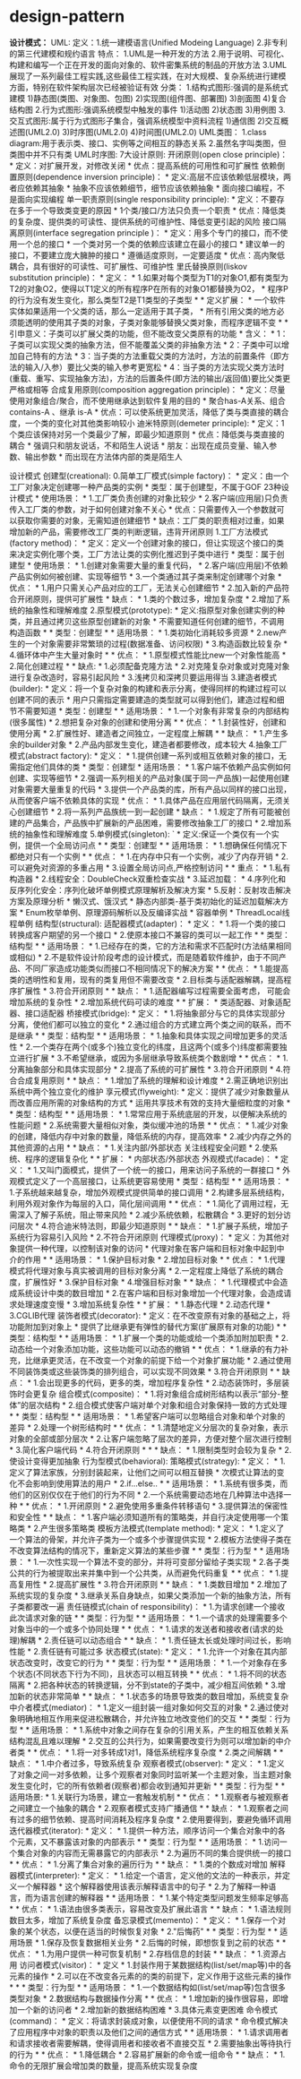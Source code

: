 # design-pattern
**设计模式：**
UML:
  定义：1.统一建模语言(Unified Modeing Language)
       2.非专利的第三代建模和规约语言
  特点：
      1.UML是一种开发的方法
      2.用于说明、可视化、构建和编写一个正在开发的面向对象的、软件密集系统的制品的开放方法
      3.UML展现了一系列最佳工程实践,这些最佳工程实践，在对大规模、复杂系统进行建模方面，特别在软件架构层次已经被验证有效
  分类：
      1.结构式图形:强调的是系统式建模
        1)静态图(类图、对象图、包图)
        2)实现图(组件图、部署图)
        3)剖面图
        4)复合结构图
      2.行为式图形:强调系统模型中触发的事件
        1)活动图
        2)状态图
        3)用例图
      3.交互式图形:属于行为式图形子集合，强调系统模型中资料流程
        1)通信图
        2)交互概述图(UML2.0)
        3)时序图(UML2.0)
        4)时间图(UML2.0)
   UML类图：
    1.class diagram:用于表示类、接口、实例等之间相互的静态关系
    2.虽然名字叫类图，但类图中并不只有类
   UML时序图:
7大设计原则:
    开闭原则(open close principle)：
        * 定义：对扩展开发，对修改关闭
        * 优点：提高系统的可用性和可扩展性
    依赖倒置原则(dependence inversion principle)：
        * 定义:高层不应该依赖低层模块，两者应依赖其抽象
        * 抽象不应该依赖细节，细节应该依赖抽象
        * 面向接口编程，不是面向实现编程
    单一职责原则(single responsibility principle):
         * 定义：不要存在多于一个导致类变更的原因
         * 1个类/接口/方法只负责一个职责
         * 优点：降低类的复杂度、提供类的可读性、提供系统的可维护性、降低变更引起的风险
    接口隔离原则(interface segregation principle )：
         * 定义：用多个专门的接口，而不使用一个总的接口
         * 一个类对另一个类的依赖应该建立在最小的接口
         * 建议单一的接口，不要建立庞大臃肿的接口
         * 遵循适度原则，一定要适度
         * 优点：高内聚低耦合，具有很好的可读性、可扩展性、可维护性
    里氏替换原则(liskov substitution principle)：
         * 定义：
         * 1.如果对每个类型为T1的对象O1,都有类型为T2的对象O2，使得以T1定义的所有程序P在所有的对象O1都替换为O2，
         * 程序P的行为没有发生变化，那么类型T2是T1类型的子类型
         *
         * 定义扩展：
         * 一个软件实体如果适用一个父类的话，那么一定适用于其子类，
         * 所有引用父类的地方必须能透明的使用其子类的对象，子类对象能够替换父类对象，而程序逻辑不变
         *
         * 引申意义：子类可以扩展父类的功能，但不能改变父类原有的功能
         * 含义：
         * 1：子类可以实现父类的抽象方法，但不能覆盖父类的非抽象方法
         * 2：子类中可以增加自己特有的方法
         * 3：当子类的方法重载父类的方法时，方法的前置条件（即方法的输入/入参）要比父类的输入参考更宽松
         * 4：当子类的方法实现父类方法时(重载、重写、实现抽象方法)，方法的后置条件(即方法的输出/返回值)要比父类更严格或相等
    合成复用原则(composition aggregation principle)：
         * 定义：尽量使用对象组合/聚合，而不使用继承达到软件复用的目的
         * 聚合has-A关系、组合contains-A 、继承 is-A
         * 优点：可以使系统更加灵活，降低了类与类直接的耦合度，一个类的变化对其他类影响较小
    迪米特原则(demeter principle):
         * 定义：1个类应该保持对另一个类最少了解，即最少知道原则
         * 优点：降低类与类直接的耦合
         * 强调只和朋友说话，不和陌生人说话
         * 朋友：出现在成员变量、输入参数、输出参数
         * 而出现在方法体内部的类是陌生人

设计模式
    创建型(creational):
        0.简单工厂模式(simple factory)：
             * 定义：由一个工厂对象决定创建哪一种产品类的实例
             * 类型：属于创建型，不属于GOF 23种设计模式
             * 使用场景：
             * 1.工厂类负责创建的对象比较少
             * 2.客户端(应用层)只负责传入工厂类的参数，对于如何创建对象不关心
             * 优点：只需要传入一个参数就可以获取你需要的对象，无需知道创建细节
             * 缺点：工厂类的职责相对过重，如果增加新的产品，需要修改工厂类的判断逻辑，违背开闭原则
        1.工厂方法模式(factory method)：
             * 定义：定义一个创建对象的接口，但让实现这个接口的类来决定实例化哪个类，工厂方法让类的实例化推迟到子类中进行
             * 类型：属于创建型
             * 使用场景：
             * 1.创建对象需要大量的重复代码，
             * 2.客户端(应用层)不依赖产品实例如何被创建、实现等细节
             * 3.一个类通过其子类来制定创建哪个对象
             * 优点：
             * 1.用户只需关心产品对应的工厂，无法关心创建细节
             * 2.加入新的产品符合开闭原则，提供可扩展性
             * 缺点：
             * 1.类的个数过多，增加复杂度
             * 2.增加了系统的抽象性和理解难度
        2.原型模式(prototype):
             * 定义:指原型对象创建实例的种类，并且通过拷贝这些原型创建新的对象
             * 不需要知道任何创建的细节，不调用构造函数
             *
             * 类型：创建型
             *
             * 适用场景：
             * 1.类初始化消耗较多资源
             * 2.new产生的一个对象需要非常繁琐的过程(数据准备、访问权限)
             * 3.构造函数比较复杂
             * 4.循环体中产生大量对象时
             *
             * 优点：
             * 1.原型模式性能比new一个对象性能高
             * 2.简化创建过程
             *
             * 缺点:
             * 1.必须配备克隆方法
             * 2.对克隆复杂对象或对克隆对象进行复杂改造时，容易引起风险
             * 3.浅拷贝和深拷贝要运用得当
        3.建造者模式(builder):
             * 定义：将一个复杂对象的构建和表示分离，使得同样的构建过程可以创建不同的表示
             * 用户只需指定需要建造的类型就可以得到他们，建造过程和细节不需要知道
             * 类型：创建型
             *
             * 适用场景：
             * 1.一个对象有非常复杂的内部结构(很多属性)
             * 2.想把复杂对象的创建和使用分离
             *
             * 优点：
             * 1.封装性好，创建和使用分离
             * 2.扩展性好、建造者之间独立，一定程度上解耦
             *
             * 缺点：
             * 1.产生多余的builder对象
             * 2.产品内部发生变化，建造者都要修改，成本较大
        4.抽象工厂模式(abstract factory):
             * 定义：
             * 1.提供创建一系列或相互依赖对象的接口，无需指定他们具体的类
             * 类型：创建型
             * 适用场景：
             * 1.客户端不依赖产品实例如何创建、实现等细节
             * 2.强调一系列相关的产品对象(属于同一产品族)一起使用创建对象需要大量重复的代码
             * 3.提供一个产品类的库，所有产品以同样的接口出现，从而使客户端不依赖具体的实现
             * 优点：
             * 1.具体产品在应用层代码隔离，无须关心创建细节
             * 2.将一系列产品族统一到一起创建
             * 缺点：
             * 1.规定了所有可能被创建的产品集合，产品族中扩展新的产品困难，需要修改抽象工厂的接口
             * 2.增加系统的抽象性和理解难度
        5.单例模式(singleton):
        `   * 定义:保证一个类仅有一个实例，提供一个全局访问点
            *
            * 类型：创建型
            *
            * 适用场景：
            * 1.想确保任何情况下都绝对只有一个实例
            *
            * 优点：
            * 1.在内存中只有一个实例，减少了内存开销
            * 2.可以避免对资源的多重占用
            * 3.设置全局访问点,严格控制访问
            *
            * 重点：
            * 1.私有构造器
            * 2.线程安全：DoubleCheck双重检查实战
            * 3.延迟加载：
            * 4.序列化和反序列化安全：序列化破坏单例模式原理解析及解决方案 
            * 5.反射：反射攻击解决方案及原理分析
            * 懒汉式、饿汉式
            * 静态内部类-基于类初始化的延迟加载解决方案
            * Enum枚举单例、原理源码解析以及反编译实战 
            * 容器单例 
            * ThreadLocal线程单例 
    结构型(structural):
        适配器模式(adapter)：
             * 定义：
             * 1.将一个类的接口转换成客户期望的另一个接口
             * 2.使原本接口不兼容的类可以一起工作
             *
             * 类型：结构型
             *
             * 适用场景：
             * 1.已经存在的类，它的方法和需求不匹配时(方法结果相同或相似)
             * 2.不是软件设计阶段考虑的设计模式，而是随着软件维护，由于不同产品、不同厂家造成功能类似而接口不相同情况下的解决方案
             *
             * 优点：
             * 1.能提高类的透明性和复用，现有的类复用但不需要改变
             * 2.目标类与适配器解耦，提高程序扩展性
             * 3.符合开闭原则
             *
             * 缺点：
             * 1.适配器编写过程需要全面考虑， 可能会增加系统的复杂性
             * 2.增加系统代码可读的难度
             *
             * 扩展：
             * 类适配器、对象适配器、接口适配器
        桥接模式(bridge):
             * 定义：
             * 1.将抽象部分与它的具体实现部分分离，使他们都可以独立的变化
             * 2.通过组合的方式建立两个类之间的联系，而不是继承
             *
             * 类型：结构型
             *
             * 适用场景：
             * 1.抽象和具体实现之间增加更多的灵活性
             * 2.一个类存在两个(或多个)独立变化的纬度，且这两个(或多个)纬度都需要独立进行扩展
             * 3.不希望继承，或因为多层继承导致系统类个数剧增
             *
             * 优点：
             * 1.分离抽象部分和具体实现部分
             * 2.提高了系统的可扩展性
             * 3.符合开闭原则
             * 4.符合合成复用原则
             *
             * 缺点：
             * 1.增加了系统的理解和设计难度
             * 2.需正确地识别出系统中两个独立变化的维护
        享元模式(flyweight):
             * 定义：提供了减少对象数量从而改善应用所需的对象结构的方式
             * 运用共享技术有效的支持大量细粒度的对象
             *
             * 类型：结构型
             *
             * 适用场景：
             * 1.常常应用于系统底层的开发，以便解决系统的性能问题
             * 2.系统需要大量相似对象，类似缓冲池的场景
             *
             * 优点：
             * 1.减少对象的创建，降低内存中对象的数量，降低系统的内存，提高效率
             * 2.减少内存之外的其他资源的占用
             *
             * 缺点：
             * 1.关注内部/外部状态 关注线程安全问题
             * 2.使系统、程序的逻辑复杂化
             *
             * 扩展：
             * 内部状态/外部状态
        外观模式(facade)：
             * 定义：
             * 1.又叫门面模式，提供了一个统一的接口，用来访问子系统的一群接口
             * 外观模式定义了一个高层接口，让系统更容易使用
             * 类型：结构型
             *
             * 适用场景：
             * 1.子系统越来越复杂，增加外观模式提供简单的接口调用
             * 2.构建多层系统结构，利用外观对象作为每层的入口，简化层间调用
             *
             * 优点：
             * 1.简化了调用过程，无需深入了解子系统，阻止带来风险
             * 2.减少系统依赖，松散耦合
             * 3.更好的划分访问层次
             * 4.符合迪米特法则，即最少知道原则
             *
             * 缺点：
             * 1.扩展子系统，增加子系统行为容易引入风险
             * 2.不符合开闭原则
        代理模式(proxy)：
             * 定义：为其他对象提供一种代理，以控制该对象的访问
             * 代理对象在客户端和目标对象中起到中介的作用
             *
             * 适用场景：
             * 1.保护目标对象
             * 2.增加目标对象
             *
             * 优点：
             * 1.代理模式将代理对象与真实被调用的目标对象分离
             * 2.一定程度上降低了系统的耦合度，扩展性好
             * 3.保护目标对象
             * 4.增强目标对象
             *
             * 缺点：
             * 1.代理模式中会造成系统设计中类的数目增加
             * 2.在客户端和目标对象增加一个代理对象，会造成请求处理速度变慢
             * 3.增加系统复杂性
             *
             * 扩展：
             * 1.静态代理
             * 2.动态代理
             * 3.CGLIB代理
        装饰者模式(decorator):
             * 定义：在不改变原有对象的基础之上，将功能附加到对象上
             * 提供了比继承更有弹性的替代方案(扩展原有对象的功能)
             *
             * 类型：结构型
             *
             * 适用场景：
             * 1.扩展一个类的功能或给一个类添加附加职责
             * 2.动态给一个对象添加功能，这些功能可以动态的撤销
             *
             * 优点：
             * 1.继承的有力补充，比继承更灵活，在不改变一个对象的前提下给一个对象扩展功能
             * 2.通过使用不同装饰类或这些装饰类的排列组合，可以实现不同效果
             * 3.符合开闭原则
             *
             * 缺点：
             * 1.会出现更多的代码，更多的类，增加程序复杂性
             * 2.动态装饰时，多层装饰时会更复杂
        组合模式(composite)：
             * 1.将对象组合成树形结构以表示“部分-整体”的层次结构
             * 2.组合模式使客户端对单个对象和组合对象保持一致的方式处理
             *
             * 类型：结构型
             *
             * 适用场景：
             * 1.希望客户端可以忽略组合对象和单个对象的差异
             * 2.处理一个树形结构时
             *
             * 优点：
             * 1.清楚地定义分层次的复杂对象，表示对象的全部或部分层次
             * 2.让客户端忽略了层次的差异，方便对整个层次进行控制
             * 3.简化客户端代码
             * 4.符合开闭原则
             *
             *
             * 缺点：
             * 1.限制类型时会较为复杂
             * 2.使设计变得更加抽象
    行为型模式(behavioral):
        策略模式(strategy):
             * 定义：
             * 1.定义了算法家族，分别封装起来，让他们之间可以相互替换
             * 次模式让算法的变化不会影响到使用算法的用户
             * 2.if...else..
             *
             * 适用场景：
             * 1.系统有很多类，而他们的区别仅仅在于他们的行为不同
             * 2.一个系统需要动态地在几种算法中选择一种
             *
             * 优点：
             * 1.开闭原则
             * 2.避免使用多重条件转移语句
             * 3.提供算法的保密性和安全性
             *
             * 缺点：
             * 1.客户端必须知道所有的策略类，并自行决定使用哪一个策略类
             * 2.产生很多策略类
        模板方法模式(template method):
             * 定义：
             * 1.定义了一个算法的骨架，并允许子类为一个或多个步骤提供实现
             * 2.模板方法使得子类在不改变算法结构的情况下，重新定义算法的某些步骤
             *
             * 类型：行为型
             *
             * 适用场景：
             * 1.一次性实现一个算法不变的部分，并将可变部分留给子类实现
             * 2.各子类公共的行为被提取出来并集中到一个公共类，从而避免代码重复
             *
             * 优点：
             * 1.提高复用性
             * 2.提高扩展性
             * 3.符合开闭原则
             *
             * 缺点：
             * 1.类数目增加
             * 2.增加了系统实现的复杂度
             * 3.继承关系自身缺点，如果父类添加一个新的抽象方法，所有子类都要改一遍
        责任链模式(chain of responsibility)：
             * 1.为请求创建一个接收此次请求对象的链
             *
             * 类型：行为型
             *
             * 适用场景：
             * 1.一个请求的处理需要多个对象当中的一个或多个协同处理
             *
             * 优点：
             * 1.请求的发送者和接收者(请求的处理)解耦
             * 2.责任链可以动态组合
             *
             * 缺点：
             * 1.责任链太长或处理时间过长，影响性能
             * 2.责任链有可能过多
        状态模式(state):
             * 定义：
             * 1.允许一个对象在其内部状态改变时，改变它的行为
             *
             * 类型：行为型
             *
             * 适用场景：
             * 1.一个对象存在多个状态(不同状态下行为不同)，且状态可以相互转换
             *
             * 优点：
             * 1.将不同的状态隔离
             * 2.把各种状态的转换逻辑，分不到state的子类中，减少相互间依赖
             * 3.增加新的状态非常简单
             *
             * 缺点：
             * 1.状态多的场景导致类的数目增加，系统变复杂
        中介者模式(mediator)：
             * 1.定义一组封装一组对象如何交互的对象
             * 2.通过使对象明确地相互作用来促进松散耦合，并允许独立地改变他们的交互
             *
             * 类型：行为型
             *
             * 适用场景：
             * 1.系统中对象之间存在复杂的引用关系，产生的相互依赖关系结构混乱且难以理解
             * 2.交互的公共行为，如果需要改变行为则可以增加新的中介者类
             *
             * 优点：
             * 1.将一对多转成1对1，降低系统程序复杂度
             * 2.类之间解耦
             *
             * 缺点：
             * 1.中介者过多，导致系统复杂
        观察者模式(observer):
             * 定义：
             * 1.定义了对象之间一对多依赖，让多个观察者对象同时监听某一个主题对象，当主题对象发生变化时，它的所有依赖者(观察者)都会收到通知并更新
             *
             * 类型：行为型
             *
             * 适用场景:
             * 1.关联行为场景，建立一套触发机制
             *
             * 优点：
             * 1.观察者与被观察者之间建立一个抽象的耦合
             * 2.观察者模式支持广播通信
             *
             * 缺点：
             * 1.观察者之间有过多的细节依赖、提高时间消耗及程序复杂度
             * 2.使用要得到，要避免循环调用
        迭代器模式(iterator):
             * 定义：
             * 1.提供一种方法，顺序访问一个集合对象中的各个元素，又不暴露该对象的内部表示
             *
             * 类型：行为型
             *
             * 适用场景：
             * 1.访问一个集合对象的内容而无需暴露它的内部表示
             * 2.为遍历不同的集合提供统一的接口
             *
             * 优点：
             * 1.分离了集合对象的遍历行为
             *
             * 缺点：
             * 1.类的个数成对增加
        解释器模式(interpreter):
             * 定义：
             * 1.给定一个语言，定义他的文法的一种表示，并定义一个解释器
             * 这个解释器使用该表示解释语言中的句子
             * 2.为了解释一种语言，而为语言创建的解释器
             *
             * 适用场景：
             * 1.某个特定类型问题发生频率足够高
             *
             * 优点：
             * 1.语法由很多类表示，容易改变及扩展此语言
             *
             * 缺点：
             * 1.语法规则数目太多，增加了系统复杂度
        备忘录模式(memento)：
             * 定义：
             * 1.保存一个对象的某个状态，以便在适当的时候恢复对象
             * 2."后悔药"
             *
             * 类型：行为型
             *
             * 适用场景
             * 1.保存及恢复数据相关业务
             * 2.后悔的时候，即想恢复到之前的状态
             *
             * 优点：
             * 1.为用户提供一种可恢复机制
             * 2.存档信息的封装
             *
             * 缺点：
             * 1.资源占用
        访问者模式(visitor)：
             * 定义
             * 1.封装作用于某数据结构(list/set/map等)中的各元素的操作
             * 2.可以在不改变各元素的的类的前提下，定义作用于这些元素的操作
             *
             *
             * 类型：行为型
             *
             * 适用场景：
             * 1.一个数据结构如(list/set/map等)包含很多类型对象
             * 2.数据结构与数据操作分离
             *
             * 优点：
             * 1.增加新的操作很容易，即增加一个新的访问者
             * 2.增加新的数据结构困难
             * 3.具体元素变更困难
        命令模式(command)：
             * 定义：将请求封装成对象，以便使用不同的请求
             * 命令模式解决了应用程序中对象的职责以及他们之间的通信方式
             *
             * 适用场景：
             * 1.请求调用者和请求接收者需要解耦，使得调用者和接收者不直接交互
             * 2.需要抽象出等待执行的行为
             *
             * 优点：
             * 1.降低耦合
             * 2.容易扩展新的命令或一组命令
             *
             * 缺点：
             * 1.命令的无限扩展会增加类的数量，提高系统实现复杂度
        
        
        

    
   
      
    
      



